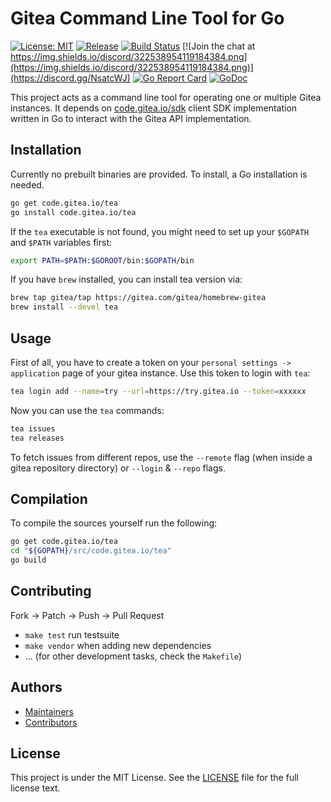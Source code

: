 # Gitea Command Line Tool for Go

[![License: MIT](https://img.shields.io/badge/License-MIT-blue.png)](https://opensource.org/licenses/MIT)
[![Release](https://raster.shields.io/badge/dynamic/json.png?label=release&url=https://gitea.com/api/v1/repos/gitea/tea/releases&query=$[0].tag_name)](https://gitea.com/gitea/tea/releases)
[![Build Status](https://drone.gitea.com/api/badges/gitea/tea/status.svg)](https://drone.gitea.com/gitea/tea)
[![Join the chat at https://img.shields.io/discord/322538954119184384.png](https://img.shields.io/discord/322538954119184384.png)](https://discord.gg/NsatcWJ)
[![Go Report Card](https://goreportcard.com/badge/code.gitea.io/tea)](https://goreportcard.com/report/code.gitea.io/tea)
[![GoDoc](https://godoc.org/code.gitea.io/tea?status.png)](https://godoc.org/code.gitea.io/tea)

This project acts as a command line tool for operating one or multiple Gitea instances. It depends on [code.gitea.io/sdk](https://code.gitea.io/sdk) client SDK implementation written in Go to interact with
the Gitea API implementation.

## Installation

Currently no prebuilt binaries are provided.
To install, a Go installation is needed.

```sh
go get code.gitea.io/tea
go install code.gitea.io/tea
```

If the `tea` executable is not found, you might need to set up your `$GOPATH` and `$PATH` variables first:

```sh
export PATH=$PATH:$GOROOT/bin:$GOPATH/bin
```

If you have `brew` installed, you can install tea version via:

```sh
brew tap gitea/tap https://gitea.com/gitea/homebrew-gitea
brew install --devel tea
```

## Usage

First of all, you have to create a token on your `personal settings -> application` page of your gitea instance.
Use this token to login with `tea`:

```sh
tea login add --name=try --url=https://try.gitea.io --token=xxxxxx
```

Now you can use the `tea` commands:

```sh
tea issues
tea releases
```

To fetch issues from different repos, use the `--remote` flag (when inside a gitea repository directory) or `--login` & `--repo` flags.

## Compilation

To compile the sources yourself run the following:

```sh
go get code.gitea.io/tea
cd "${GOPATH}/src/code.gitea.io/tea"
go build
```

## Contributing

Fork -> Patch -> Push -> Pull Request

- `make test` run testsuite
- `make vendor` when adding new dependencies
- ... (for other development tasks, check the `Makefile`)

## Authors

* [Maintainers](https://github.com/orgs/go-gitea/people)
* [Contributors](https://github.com/go-gitea/tea/graphs/contributors)

## License

This project is under the MIT License. See the [LICENSE](LICENSE) file for the
full license text.
